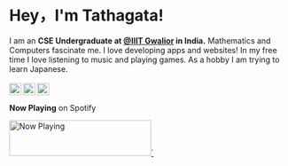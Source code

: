 <p align="center">
  <h1>Hey，I'm Tathagata!</h1>
</p>

I am an **CSE Undergraduate at [@IIIT Gwalior](https://www.iiitm.ac.in/index.php/en/) in India.** Mathematics and Computers fascinate me. I love developing apps and websites!
In my free time I love listening to music and playing games. As a hobby I am trying to learn Japanese.
<br></br>
<a href="https://twitter.com/TathagataPaul11">
  <img align="left" width="22px" src="https://cdn.jsdelivr.net/npm/simple-icons@v3/icons/twitter.svg" />
</a>
<a href="https://www.linkedin.com/in/tathagata-paul/">
  <img align="left"  width="22px" src="https://cdn.jsdelivr.net/npm/simple-icons@v3/icons/linkedin.svg" />
</a>
<a href="https://leetcode.com/4molybdenum2/">
  <img ali
  gn="left" alt="Tathagata's Github" width="22px" src="https://cdn.jsdelivr.net/npm/simple-icons@v3/icons/leetcode.svg" />
</a>

**Now Playing** on Spotify

<a href="https://now-playing-spotify-beta.vercel.app/now-playing?open">
    <img src="https://now-playing-spotify-beta.vercel.app/now-playing" width="256" height="64" alt="Now Playing">`
</a>
